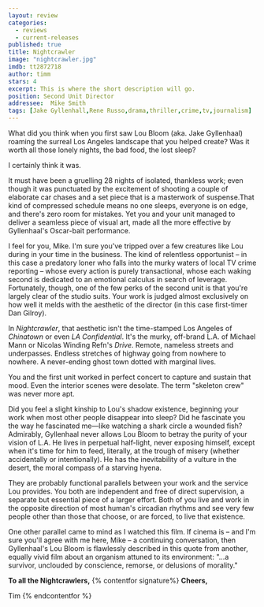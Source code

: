 ```yaml
---
layout: review
categories: 
  - reviews
  - current-releases
published: true
title: Nightcrawler
image: "nightcrawler.jpg"
imdb: tt2872718
author: timm
stars: 4
excerpt: This is where the short description will go.
position: Second Unit Director
addressee:  Mike Smith
tags: [Jake Gyllenhall,Rene Russo,drama,thriller,crime,tv,journalism]
---
```

What did you think when you first saw Lou Bloom (aka. Jake Gyllenhaal) roaming the surreal Los Angeles landscape that you helped create? Was it worth all those lonely nights, the bad food, the lost sleep?

I certainly think it was.

It must have been a gruelling 28 nights of isolated, thankless work; even though it was punctuated by the excitement of shooting a couple of elaborate car chases and a set piece that is a masterwork of suspense.That kind of compressed schedule means no one sleeps, everyone is on edge, and there's zero room for mistakes. Yet you and your unit managed to deliver a seamless piece of visual art, made all the more effective by Gyllenhaal's Oscar-bait performance.

I feel for you, Mike. I'm sure you've tripped over a few creatures like Lou during in your time in the business. The kind of relentless opportunist – in this case a predatory loner who falls into the murky waters of local TV crime reporting – whose every action is purely transactional, whose each waking second is dedicated to an emotional calculus in search of leverage. Fortunately, though, one of the few perks of the second unit is that you're largely clear of the studio suits. Your work is judged almost exclusively on how well it melds with the aesthetic of the director (in this case first-timer Dan Gilroy).

In _Nightcrawler_, that aesthetic isn't the time-stamped Los Angeles of _Chinatown_ or even _LA Confidential_. It's the murky, off-brand L.A. of Michael Mann or Nicolas Winding Refn's _Drive_. Remote, nameless streets and underpasses. Endless stretches of highway going from nowhere to nowhere. A never-ending ghost town dotted with marginal lives.

You and the first unit worked in perfect concert to capture and sustain that mood. Even the interior scenes were desolate. The term "skeleton crew" was never more apt.

Did you feel a slight kinship to Lou's shadow existence, beginning your work when most other people disappear into sleep? Did he fascinate you the way he fascinated me—like watching a shark circle a wounded fish? Admirably, Gyllenhaal never allows Lou Bloom to betray the purity of your vision of L.A. He lives in perpetual half-light, never exposing himself, except when it's time for him to feed, literally, at the trough of misery (whether accidentally or intentionally). He has the inevitability of a vulture in the desert, the moral compass of a starving hyena.

They are probably functional parallels between your work and the service Lou provides. You both are independent and free of direct supervision, a separate but essential piece of a larger effort. Both of you live and work in the opposite direction of most human's circadian rhythms and see very few people other than those that choose, or are forced, to live that existence.

One other parallel came to mind as I watched this film. If cinema is – and I'm sure you'll agree with me here, Mike – a continuing conversation, then Gyllenhaal's Lou Bloom is flawlessly described in this quote from another, equally vivid film about an organism attuned to its environment: "…a survivor, unclouded by conscience, remorse, or delusions of morality."

**To all the Nightcrawlers,**
{% contentfor signature%}
**Cheers,**

Tim
{% endcontentfor %}